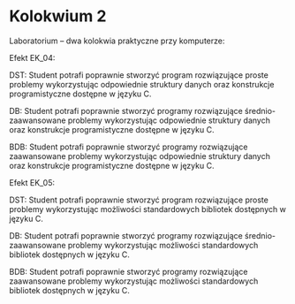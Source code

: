 # Kolokwium 2

Laboratorium – dwa kolokwia praktyczne przy komputerze:

Efekt EK_04:

DST: Student potrafi poprawnie stworzyć program rozwiązujące proste problemy wykorzystując odpowiednie struktury danych oraz konstrukcje programistyczne dostępne w języku C.

DB: Student potrafi poprawnie stworzyć programy rozwiązujące średnio-zaawansowane problemy wykorzystując odpowiednie struktury danych oraz konstrukcje programistyczne dostępne w języku C.

BDB: Student potrafi poprawnie stworzyć programy rozwiązujące zaawansowane problemy wykorzystując odpowiednie struktury danych oraz konstrukcje programistyczne dostępne w języku C.

Efekt EK_05:

DST: Student potrafi poprawnie stworzyć program rozwiązujące proste problemy wykorzystując możliwości standardowych bibliotek dostępnych w języku C.

DB: Student potrafi poprawnie stworzyć programy rozwiązujące średnio-zaawansowane problemy wykorzystując możliwości standardowych bibliotek dostępnych w języku C.

BDB: Student potrafi poprawnie stworzyć programy rozwiązujące zaawansowane problemy wykorzystując możliwości standardowych bibliotek dostępnych w języku C.
